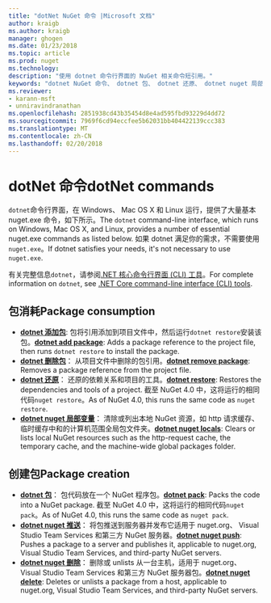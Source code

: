 ```yaml
---
title: "dotNet NuGet 命令 |Microsoft 文档"
author: kraigb
ms.author: kraigb
manager: ghogen
ms.date: 01/23/2018
ms.topic: article
ms.prod: nuget
ms.technology: 
description: "使用 dotnet 命令行界面的 NuGet 相关命令短引用。"
keywords: "dotnet NuGet 命令、 dotnet 包、 dotnet 还原、 dotnet nuget 局部变量、 dotnet nuget 推送和 dotnet nuget 删除"
ms.reviewer:
- karann-msft
- unniravindranathan
ms.openlocfilehash: 2851938cd43b35454d8e4ad595fbd93229d4dd72
ms.sourcegitcommit: 7969f6cd94eccfee5b62031bb404422139ccc383
ms.translationtype: MT
ms.contentlocale: zh-CN
ms.lasthandoff: 02/20/2018
---
```

# <a name="dotnet-commands"></a><span data-ttu-id="8f8c4-104">dotNet 命令</span><span class="sxs-lookup"><span data-stu-id="8f8c4-104">dotNet commands</span></span>

<span data-ttu-id="8f8c4-105">`dotnet`命令行界面，在 Windows、 Mac OS X 和 Linux 运行，提供了大量基本 nuget.exe 命令，如下所示。</span><span class="sxs-lookup"><span data-stu-id="8f8c4-105">The `dotnet` command-line interface, which runs on Windows, Mac OS X, and Linux, provides a number of essential nuget.exe commands as listed below.</span></span> <span data-ttu-id="8f8c4-106">如果 dotnet 满足你的需求，不需要使用`nuget.exe`。</span><span class="sxs-lookup"><span data-stu-id="8f8c4-106">If dotnet satisfies your needs, it's not necessary to use `nuget.exe`.</span></span>

<span data-ttu-id="8f8c4-107">有关完整信息`dotnet`，请参阅[.NET 核心命令行界面 (CLI) 工具](/dotnet/core/tools/?tabs=netcore2x)。</span><span class="sxs-lookup"><span data-stu-id="8f8c4-107">For complete information on `dotnet`, see [.NET Core command-line interface (CLI) tools](/dotnet/core/tools/?tabs=netcore2x).</span></span>

## <a name="package-consumption"></a><span data-ttu-id="8f8c4-108">包消耗</span><span class="sxs-lookup"><span data-stu-id="8f8c4-108">Package consumption</span></span>

- <span data-ttu-id="8f8c4-109">[**dotnet 添加包**](/dotnet/core/tools/dotnet-add-package): 包将引用添加到项目文件中，然后运行`dotnet restore`安装该包。</span><span class="sxs-lookup"><span data-stu-id="8f8c4-109">[**dotnet add package**](/dotnet/core/tools/dotnet-add-package): Adds a package reference to the project file, then runs `dotnet restore` to install the package.</span></span>
- <span data-ttu-id="8f8c4-110">[**dotnet 删除包**](/dotnet/core/tools/dotnet-remove-package)： 从项目文件中删除的包引用。</span><span class="sxs-lookup"><span data-stu-id="8f8c4-110">[**dotnet remove package**](/dotnet/core/tools/dotnet-remove-package): Removes a package reference from the project file.</span></span>
- <span data-ttu-id="8f8c4-111">[**dotnet 还原**](/dotnet/core/tools/dotnet-restore?tabs=netcore2x)： 还原的依赖关系和项目的工具。</span><span class="sxs-lookup"><span data-stu-id="8f8c4-111">[**dotnet restore**](/dotnet/core/tools/dotnet-restore?tabs=netcore2x): Restores the dependencies and tools of a project.</span></span> <span data-ttu-id="8f8c4-112">截至 NuGet 4.0 中，这将运行的相同代码`nuget restore`。</span><span class="sxs-lookup"><span data-stu-id="8f8c4-112">As of NuGet 4.0, this runs the same code as `nuget restore`.</span></span>
- <span data-ttu-id="8f8c4-113">[**dotnet nuget 局部变量**](/dotnet/core/tools/dotnet-nuget-locals)： 清除或列出本地 NuGet 资源，如 http 请求缓存、 临时缓存中和的计算机范围全局包文件夹。</span><span class="sxs-lookup"><span data-stu-id="8f8c4-113">[**dotnet nuget locals**](/dotnet/core/tools/dotnet-nuget-locals): Clears or lists local NuGet resources such as the http-request cache, the temporary cache, and the machine-wide global packages folder.</span></span>

## <a name="package-creation"></a><span data-ttu-id="8f8c4-114">创建包</span><span class="sxs-lookup"><span data-stu-id="8f8c4-114">Package creation</span></span>

- <span data-ttu-id="8f8c4-115">[**dotnet 包**](/dotnet/core/tools/dotnet-pack?tabs=netcore2x)： 包代码放在一个 NuGet 程序包。</span><span class="sxs-lookup"><span data-stu-id="8f8c4-115">[**dotnet pack**](/dotnet/core/tools/dotnet-pack?tabs=netcore2x): Packs the code into a NuGet package.</span></span> <span data-ttu-id="8f8c4-116">截至 NuGet 4.0 中，这将运行的相同代码`nuget pack`。</span><span class="sxs-lookup"><span data-stu-id="8f8c4-116">As of NuGet 4.0, this runs the same code as `nuget pack`.</span></span>
- <span data-ttu-id="8f8c4-117">[**dotnet nuget 推送**](/dotnet/core/tools/dotnet-nuget-push)： 将包推送到服务器并发布它适用于 nuget.org、 Visual Studio Team Services 和第三方 NuGet 服务器。</span><span class="sxs-lookup"><span data-stu-id="8f8c4-117">[**dotnet nuget push**](/dotnet/core/tools/dotnet-nuget-push): Pushes a package to a server and publishes it, applicable to nuget.org, Visual Studio Team Services, and third-party NuGet servers.</span></span>
- <span data-ttu-id="8f8c4-118">[**dotnet nuget 删除**](/dotnet/core/tools/dotnet-nuget-delete)： 删除或 unlists 从一台主机，适用于 nuget.org、 Visual Studio Team Services 和第三方 NuGet 服务器包。</span><span class="sxs-lookup"><span data-stu-id="8f8c4-118">[**dotnet nuget delete**](/dotnet/core/tools/dotnet-nuget-delete): Deletes or unlists a package from a host, applicable to nuget.org, Visual Studio Team Services, and third-party NuGet servers.</span></span>
